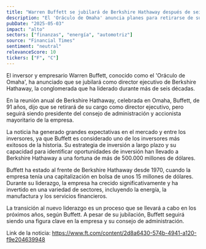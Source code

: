 ```yaml
---
title: "Warren Buffett se jubilará de Berkshire Hathaway después de seis décadas"
description: "El 'Oráculo de Omaha' anuncia planes para retirarse de su conglomerado expandido en la histórica reunión anual"
pubDate: "2025-05-03"
impact: "alto"
sectors: ["finanzas", "energía", "automotriz"]
source: "Financial Times"
sentiment: "neutral"
relevanceScore: 10
tickers: ["F", "C"]
---
```


El inversor y empresario Warren Buffett, conocido como el 'Oráculo de Omaha', ha anunciado que se jubilará como director ejecutivo de Berkshire Hathaway, la conglomerada que ha liderado durante más de seis décadas.

En la reunión anual de Berkshire Hathaway, celebrada en Omaha, Buffett, de 91 años, dijo que se retirará de su cargo como director ejecutivo, pero seguirá siendo presidente del consejo de administración y accionista mayoritario de la empresa.

La noticia ha generado grandes expectativas en el mercado y entre los inversores, ya que Buffett es considerado uno de los inversores más exitosos de la historia. Su estrategia de inversión a largo plazo y su capacidad para identificar oportunidades de inversión han llevado a Berkshire Hathaway a una fortuna de más de 500.000 millones de dólares.

Buffett ha estado al frente de Berkshire Hathaway desde 1970, cuando la empresa tenía una capitalización en bolsa de unos 15 millones de dólares. Durante su liderazgo, la empresa ha crecido significativamente y ha invertido en una variedad de sectores, incluyendo la energía, la manufactura y los servicios financieros.

La transición al nuevo liderazgo es un proceso que se llevará a cabo en los próximos años, según Buffett. A pesar de su jubilación, Buffett seguirá siendo una figura clave en la empresa y su consejo de administración.

Link de la noticia: https://www.ft.com/content/2d8a6430-574b-4941-a120-f9e204639948